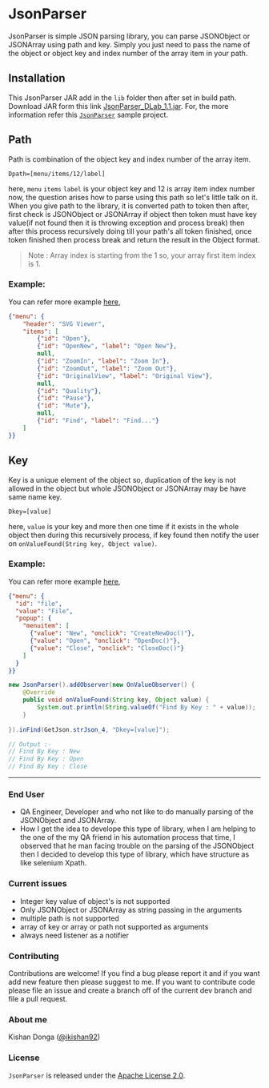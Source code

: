 # JsonParser
JsonParser is simple JSON parsing library, you can parse JSONObject or JSONArray using path and key. Simply you just need to pass the name of the object or object key and index number of the array item in your path.  

## Installation

This JsonParser JAR add in the `lib` folder then after set in build path. Download JAR form this link [JsonParser_DLab_1.1.jar](Release/JsonParser_DLab_1.1.jar&raw=true). For, the more information refer this [`JsonParser`](src/main/) sample project.  

## Path
Path is combination of the object key and index number of the array item.  

`Dpath=[menu/items/12/label]`    

here, `menu`  `items` `label` is your object key and 12 is array item index number now, the question arises how to parse using this path so let's little talk on it. When you give path to the library, it is converted path to token then after, first check is JSONObject or JSONArray if object then token must have key value(if not found then it is throwing exception and process break) then after this process recursively doing till your path's all token finished, once token finished then process break and return the result in the Object format.  

> Note : Array index is starting from the 1 so, your array first item index is 1.

### Example:

You can refer more example [here](src/main/JsonParserTest.java), 

```json
{"menu": {
    "header": "SVG Viewer",
    "items": [
        {"id": "Open"},
        {"id": "OpenNew", "label": "Open New"},
        null,
        {"id": "ZoomIn", "label": "Zoom In"},
        {"id": "ZoomOut", "label": "Zoom Out"},
        {"id": "OriginalView", "label": "Original View"},
        null,
        {"id": "Quality"},
        {"id": "Pause"},
        {"id": "Mute"},
        null,
        {"id": "Find", "label": "Find..."}
    ]
}}
```

## Key
Key is a unique element of the object so, duplication of the key is not allowed in the object but whole JSONObject or JSONArray may be have same name key.

`Dkey=[value]`    

here, `value` is your key and more then one time if it exists in the whole object then during this recursively process, if key found then notify the user on `onValueFound(String key, Object value)`.

### Example:

You can refer more example [here](src/main/JsonParserTest.java), 

```json
{"menu": {
  "id": "file",
  "value": "File",
  "popup": {
    "menuitem": [
      {"value": "New", "onclick": "CreateNewDoc()"},
      {"value": "Open", "onclick": "OpenDoc()"},
      {"value": "Close", "onclick": "CloseDoc()"}
    ]
  }
}}
```

```java
new JsonParser().addObserver(new OnValueObserver() {
	@Override
	public void onValueFound(String key, Object value) {
		System.out.println(String.valueOf("Find By Key : " + value));
	}
	
}).inFind(GetJson.strJson_4, "Dkey=[value]");

// Output :- 
// Find By Key : New
// Find By Key : Open
// Find By Key : Close
```

***

### End User

* QA Engineer, Developer and who not like to do manually parsing of the JSONObject and JSONArray.
* How I get the idea to develope this type of library, when I am helping to the one of the my QA friend in his automation process that time, I observed that he man facing trouble on the parsing of the JSONObject then I decided to develop this type of library, which have structure as like selenium Xpath.


### Current issues

* Integer key value of object's is not supported
* Only JSONObject or JSONArray as string passing in the arguments
* multiple path is not supported
* array of key or array or path not supported as arguments
* always need listener as a notifier

### Contributing

Contributions are welcome! If you find a bug please report it and if you want add new feature then please suggest to me. If you want to contribute code please file an issue and create a branch off of the current dev branch and file a pull request.

### About me

Kishan Donga ([@ikishan92](https://twitter.com/ikishan92))  

### License

`JsonParser` is released under the [Apache License 2.0](LICENSE).